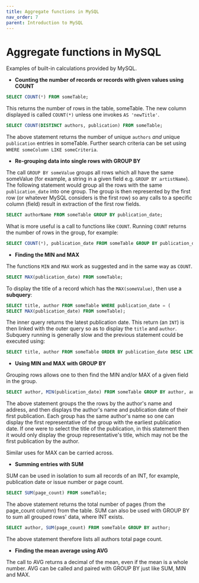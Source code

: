 ```yaml
---
title: Aggregate functions in MySQL
nav_order: 7
parent: Introduction to MySQL
---
```


# Aggregate functions in MySQL

Examples of built-in calculations provided by MySQL.

+ __Counting the number of records or records with given values using COUNT__

```sql
SELECT COUNT(*) FROM someTable;
```

This returns the number of rows in the table, someTable. The new column displayed is called `COUNT(*)` unless one invokes `AS 'newTitle'`.

```sql
SELECT COUNT(DISTINCT authors, publication) FROM someTable;
```

The above statement returns the number of unique `authors` _and_ unique `publication` entries in someTable. Further search criteria can be set using `WHERE someColumn LIKE someCriteria`.

+ __Re-grouping data into single rows with GROUP BY__

The call `GROUP BY someValue` groups all rows which all have the same someValue (for example, a string in a given field e.g. `GROUP BY artistName`). The following statement would group all the rows with the same `publication_date` into one group. The group is then represented by the first row (or whatever MySQL considers is the first row) so any calls to a specific column (field) result in extraction of the first row fields.

```sql
SELECT authorName FROM someTable GROUP BY publication_date;
```

What is more useful is a call to functions like `COUNT`. Running `COUNT` returns the number of rows in the group, for example:

```sql
SELECT COUNT(*), publication_date FROM someTable GROUP BY publication_date ORDER BY publication_date;
```

+ __Finding the MIN and MAX__

The functions `MIN` and `MAX` work as suggested and in the same way as `COUNT`.

```sql
SELECT MAX(publication_date) FROM someTable;
```

To display the title of a record which has the `MAX(someValue)`, then use a __subquery__:

```sql
SELECT title, author FROM someTable WHERE publication_date = (
SELECT MAX(publication_date) FROM someTable);
```

The inner query returns the latest publication date. This return (an `INT`) is then linked with the outer query so as to display the `title` and `author`. Subquery running is generally slow and the previous statement could be executed using:

```sql
SELECT title, author FROM someTable ORDER BY publication_date DESC LIMIT 1;
```

+ __Using MIN and MAX with GROUP BY__

Grouping rows allows one to then find the MIN and/or MAX of a given field in the group.

```sql
SELECT author, MIN(publication_date) FROM someTable GROUP BY author, author_address;
```

The above statement groups the the rows by the author's name and address, and then displays the author's name and publication date of their first publication. Each group has the same author's name so one can display the first representative of the group with the earliest publication date. If one were to select the title of the publication, in this statement then it would only display the group representative's title, which may not be the first publication by the author.

Similar uses for MAX can be carried across.

+ __Summing entries with SUM__

SUM can be used in isolation to sum all records of an INT, for example, publication date or issue number or page count.

```sql
SELECT SUM(page_count) FROM someTable;
```

The above statement returns the total number of pages (from the page_count column) from the table. SUM can also be used with GROUP BY to sum all grouped rows' data, where INT exists.

```sql
SELECT author, SUM(page_count) FROM someTable GROUP BY author;
```

The above statement therefore lists all authors total page count.

+ __Finding the mean average using AVG__

The call to AVG returns a decimal of the mean, even if the mean is a whole number. AVG can be called and paired with GROUP BY just like SUM, MIN and MAX.